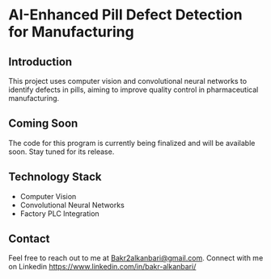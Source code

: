 # AI-Enhanced Pill Defect Detection for Manufacturing

## Introduction
This project uses computer vision and convolutional neural networks to identify defects in pills, aiming to improve quality control in pharmaceutical manufacturing.

## Coming Soon
The code for this program is currently being finalized and will be available soon. Stay tuned for its release.

## Technology Stack
- Computer Vision
- Convolutional Neural Networks
- Factory PLC Integration

## Contact
Feel free to reach out to me at Bakr2alkanbari@gmail.com.
Connect with me on Linkedin https://www.linkedin.com/in/bakr-alkanbari/
